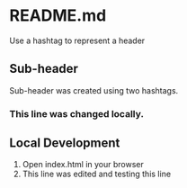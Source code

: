 # README.md

Use a hashtag to represent a header

## Sub-header

Sub-header was created using two hashtags.

### This line was changed locally.

## Local Development

1. Open index.html in your browser
2. This line was edited and testing this line

